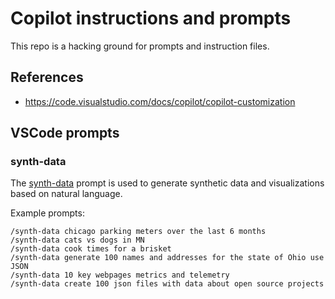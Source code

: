 # Copilot instructions and prompts

This repo is a hacking ground for prompts and instruction files.

## References

* https://code.visualstudio.com/docs/copilot/copilot-customization


## VSCode prompts

### synth-data

The [synth-data](./.github/prompts/synth-data.prompt.md) prompt is used to generate synthetic data and visualizations based on natural language.

Example prompts:

```text
/synth-data chicago parking meters over the last 6 months
/synth-data cats vs dogs in MN
/synth-data cook times for a brisket
/synth-data generate 100 names and addresses for the state of Ohio use JSON
/synth-data 10 key webpages metrics and telemetry
/synth-data create 100 json files with data about open source projects
```